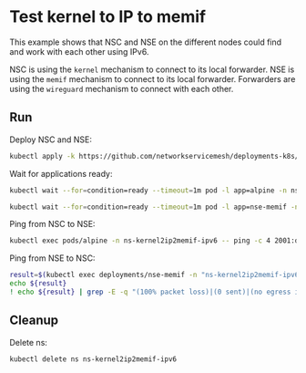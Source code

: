 # Test kernel to IP to memif

This example shows that NSC and NSE on the different nodes could find and work with each other using IPv6.

NSC is using the `kernel` mechanism to connect to its local forwarder.
NSE is using the `memif` mechanism to connect to its local forwarder.
Forwarders are using the `wireguard` mechanism to connect with each other.

## Run

Deploy NSC and NSE:
```bash
kubectl apply -k https://github.com/networkservicemesh/deployments-k8s/examples/features/ipv6/Kernel2IP2Memif_ipv6?ref=c9a6c123ae1b4c0f7a907c0515f2ca17a3c6c08a
```

Wait for applications ready:
```bash
kubectl wait --for=condition=ready --timeout=1m pod -l app=alpine -n ns-kernel2ip2memif-ipv6
```
```bash
kubectl wait --for=condition=ready --timeout=1m pod -l app=nse-memif -n ns-kernel2ip2memif-ipv6
```

Ping from NSC to NSE:
```bash
kubectl exec pods/alpine -n ns-kernel2ip2memif-ipv6 -- ping -c 4 2001:db8::
```

Ping from NSE to NSC:
```bash
result=$(kubectl exec deployments/nse-memif -n "ns-kernel2ip2memif-ipv6" -- vppctl ping 2001:db8::1 repeat 4)
echo ${result}
! echo ${result} | grep -E -q "(100% packet loss)|(0 sent)|(no egress interface)"
```

## Cleanup

Delete ns:
```bash
kubectl delete ns ns-kernel2ip2memif-ipv6
```
